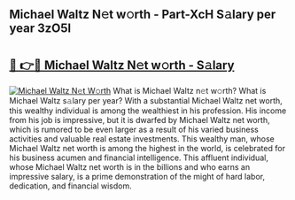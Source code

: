 ## Michael Waltz N𝚎t w𝚘rth - Part-XcH S𝚊lary per year 3zO5l

# <h2><a href="http://gc0flt6.nevu.top/?p=Michael+Waltz">🔗 👉🔴 Michael Waltz N𝚎t w𝚘rth - S𝚊lary</a></h2>

[![Michael Waltz N𝚎t W𝚘rth](https://i.imgur.com/Oavwk0R.jpeg)](http://gc0flt6.nevu.top/?p=Michael+Waltz)
What is Michael Waltz n𝚎t w𝚘rth? What is Michael Waltz s𝚊lary per year?
With a substantial Michael Waltz net worth, this wealthy individual is among the wealthiest in his profession. His income from his job is impressive, but it is dwarfed by Michael Waltz net worth, which is rumored to be even larger as a result of his varied business activities and valuable real estate investments. This wealthy man, whose Michael Waltz net worth is among the highest in the world, is celebrated for his business acumen and financial intelligence. This affluent individual, whose Michael Waltz net worth is in the billions and who earns an impressive salary, is a prime demonstration of the might of hard labor, dedication, and financial wisdom.
